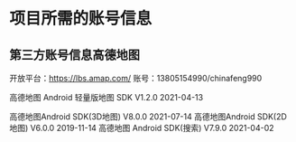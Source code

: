 # 项目所需的账号信息

## 第三方账号信息高德地图

开放平台：https://lbs.amap.com/
账号：13805154990/chinafeng990


高德地图 Android 轻量版地图 SDK V1.2.0           2021-04-13


高德地图Android SDK(3D地图) V8.0.0             2021-07-14
高德地图Android SDK(2D地图) V6.0.0            2019-11-14
高德地图 Android SDK(搜索) V7.9.0             2021-04-02

